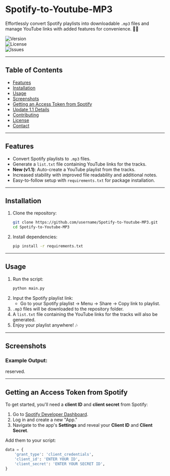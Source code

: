 # **Spotify-to-Youtube-MP3**

Effortlessly convert Spotify playlists into downloadable `.mp3` files and manage YouTube links with added features for convenience. 🎵🎥

![Version](https://img.shields.io/badge/Version-1.1-brightgreen)  
![License](https://img.shields.io/github/license/RealRyn/Spotify-to-Youtube-MP3)  
![Issues](https://img.shields.io/github/issues/RealRyn/Spotify-to-Youtube-MP3)

---

## **Table of Contents**
- [Features](#features)
- [Installation](#installation)
- [Usage](#usage)
- [Screenshots](#screenshots)
- [Getting an Access Token from Spotify](#getting-an-access-token-from-spotify)
- [Update 1.1 Details](#update-11-details)
- [Contributing](#contributing)
- [License](#license)
- [Contact](#contact)

---

## **Features**
- Convert Spotify playlists to `.mp3` files.
- Generate a `list.txt` file containing YouTube links for the tracks.
- **New (v1.1)**: Auto-create a YouTube playlist from the tracks.
- Increased stability with improved file readability and additional notes.
- Easy-to-follow setup with `requirements.txt` for package installation.

---

## **Installation**
1. Clone the repository:
    ```bash
    git clone https://github.com/username/Spotify-to-Youtube-MP3.git
    cd Spotify-to-Youtube-MP3
    ```
2. Install dependencies:
    ```bash
    pip install -r requirements.txt
    ```

---

## **Usage**
1. Run the script:
    ```bash
    python main.py
    ```
2. Input the Spotify playlist link:
    - Go to your Spotify playlist → Menu → Share → Copy link to playlist.
3. `.mp3` files will be downloaded to the repository folder.
4. A `list.txt` file containing the YouTube links for the tracks will also be generated.
5. Enjoy your playlist anywhere! 🎶

---

## **Screenshots**
### Example Output:
reserved.

---

## **Getting an Access Token from Spotify**
To get started, you'll need a **client ID** and **client secret** from Spotify:
1. Go to [Spotify Developer Dashboard](https://developer.spotify.com/dashboard).
2. Log in and create a new "App."
3. Navigate to the app's **Settings** and reveal your **Client ID** and **Client Secret**.

Add them to your script:
```python
data = {
    'grant_type': 'client_credentials',
    'client_id': 'ENTER YOUR ID',
    'client_secret': 'ENTER YOUR SECRET ID',
}
